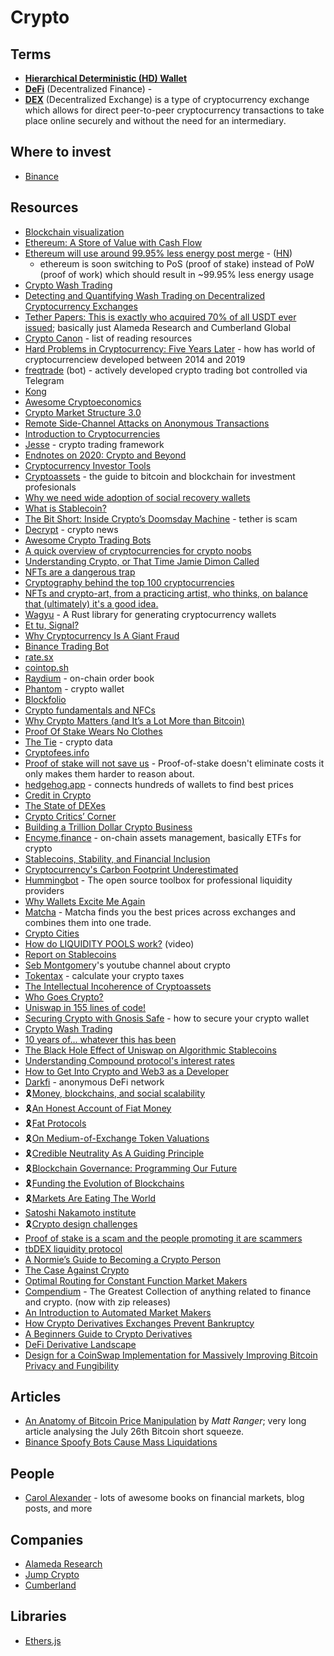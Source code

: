 # Crypto

## Terms

- [**Hierarchical Deterministic (HD) Wallet**](https://www.investopedia.com/terms/h/hd-wallet-hierarchical-deterministic-wallet.asp)
- [**DeFi**](https://en.wikipedia.org/wiki/Decentralized_finance) (Decentralized Finance)  - 
- [**DEX**](https://en.wikipedia.org/wiki/Decentralized_exchange) (Decentralized Exchange) is a type of cryptocurrency exchange which allows for direct peer-to-peer cryptocurrency transactions to take place online securely and without the need for an intermediary.

## Where to invest

- [Binance](https://www.binance.com/en)

## Resources

- [Blockchain visualization](https://symphony.iohk.io/en/)
- [Ethereum: A Store of Value with Cash Flow](https://ethereumcashflow.com/)
- [Ethereum will use around 99.95% less energy post merge](https://blog.ethereum.org/2021/05/18/country-power-no-more/) - ([HN](https://news.ycombinator.com/item?id=27194586))
  - ethereum is soon switching to PoS (proof of stake) instead of PoW (proof of work) which should result in ~99.95% less energy usage
- [Crypto Wash Trading](https://arxiv.org/abs/2108.10984)
- [Detecting and Quantifying Wash Trading on Decentralized Cryptocurrency Exchanges](https://arxiv.org/abs/2102.07001)
- [Tether Papers: This is exactly who acquired 70% of all USDT ever issued](https://protos.com/tether-papers-crypto-stablecoin-usdt-investigation-analysis/);
  basically just Alameda Research and Cumberland Global
- [Crypto Canon](https://a16z.com/2018/02/10/crypto-readings-resources/) - list of reading resources
- [Hard Problems in Cryptocurrency: Five Years Later](https://vitalik.ca/general/2019/11/22/progress.html) - how has world of cryptocurrenciew developed between 2014 and 2019
- [freqtrade](https://github.com/freqtrade/freqtrade) (bot) - actively developed crypto trading bot controlled via Telegram
- [Kong](https://kong.cash/)
- [Awesome Cryptoeconomics](https://github.com/L4ventures/awesome-cryptoeconomics)
- [Crypto Market Structure 3.0](https://arjun.af/crypto-market-structure)
- [Remote Side-Channel Attacks on Anonymous Transactions](https://crypto.stanford.edu/timings/)
- [Introduction to Cryptocurrencies](https://etherplan.com/2020/11/16/introduction-to-cryptocurrencies/13648/)
- [Jesse](https://github.com/jesse-ai/jesse) - crypto trading framework
- [Endnotes on 2020: Crypto and Beyond](https://vitalik.ca/general/2020/12/28/endnotes.html)
- [Cryptocurrency Investor Tools](https://github.com/f13end/Crypto-Investor-Tools)
- [Cryptoassets](https://www.cfainstitute.org/-/media/documents/article/rf-brief/rfbr-cryptoassets.ashx) - the guide to bitcoin and blockchain for investment profesionals
- [Why we need wide adoption of social recovery wallets](https://vitalik.ca/general/2021/01/11/recovery.html)
- [What is Stablecoin?](https://medium.com/fleta-first-chain/what-is-stablecoin-a557e38da74)
- [The Bit Short: Inside Crypto’s Doomsday Machine](https://crypto-anonymous-2021.medium.com/the-bit-short-inside-cryptos-doomsday-machine-f8dcf78a64d3) - tether is scam
- [Decrypt](https://decrypt.co/) - crypto news
- [Awesome Crypto Trading Bots](https://github.com/botcrypto-io/awesome-crypto-trading-bots)
- [A quick overview of cryptocurrencies for crypto noobs](https://noobmaker.substack.com/p/a-quick-overview-of-cryptocurrencies)
- [Understanding Crypto, or That Time Jamie Dimon Called](https://adam.mirror.xyz/Q-HIDLBN0lRy1ezLFI-Qj5JhLzHWRUgXF4cqwieQWXQ)
- [NFTs are a dangerous trap](https://seths.blog/2021/03/nfts-are-a-dangerous-trap/)
- [Cryptography behind the top 100 cryptocurrencies](http://ethanfast.com/top-crypto.html)
- [NFTs and crypto-art, from a practicing artist, who thinks, on balance that (ultimately) it's a good idea.](https://revdancatt.com/2021/03/23/nfts-crypto-art-what-is-is-from-an-artists-view)
- [Wagyu](https://github.com/AleoHQ/wagyu) - A Rust library for generating cryptocurrency wallets
- [Et tu, Signal?](https://www.stephendiehl.com/blog/signal.html)
- [Why Cryptocurrency Is A Giant Fraud](https://www.currentaffairs.org/2021/04/why-cryptocurrency-is-a-giant-fraud)
- [Binance Trading Bot](https://github.com/chrisleekr/binance-trading-bot)
- [rate.sx](http://rate.sx/)
- [cointop.sh](https://cointop.sh/)
- [Raydium](https://raydium.io/) - on-chain order book
- [Phantom](https://phantom.app/) - crypto wallet
- [Blockfolio](https://blockfolio.com/)
- [Crypto fundamentals and NFCs](https://docs.google.com/presentation/d/1sUpk0gbvRQelH0MUIOqjNeGe8nwRH4mhrhDHmI6qh4M/edit#slide=id.g442eb61d9d_0_0)
- [Why Crypto Matters (and It’s a Lot More than Bitcoin)](https://raohacker.com/why-crypto-matters-and-its-a-lot-more-than-bitcoin/)
- [Proof Of Stake Wears No Clothes](https://github.com/stickfigure/blog/wiki/Proof-Of-Stake-Wears-No-Clothes)
- [The Tie](https://www.thetie.io/) - crypto data
- [Cryptofees.info](https://cryptofees.info/)
- [Proof of stake will not save us](https://www.somethinginteresting.news/p/proof-of-stake-will-not-save-us) - Proof-of-stake doesn't eliminate costs it only makes them harder to reason about.
- [hedgehog.app](https://hedgehog.app/) - connects hundreds of wallets to find best prices
- [Credit in Crypto](https://jonkol.xyz/credit-in-crypto/)
- [The State of DEXes](https://adlrocha.substack.com/p/adlrocha-the-state-of-dexes)
- [Crypto Critics’ Corner](https://cryptocriticscorner.com/)
- [Building a Trillion Dollar Crypto Business](https://myprasanna.blogspot.com/2021/07/building-trillion-dollar-crypto-business.html)
- [Encyme.finance](https://enzyme.finance/) - on-chain assets management, basically ETFs for crypto
- [Stablecoins, Stability, and Financial Inclusion](https://future.a16z.com/stablecoins-stability-and-financial-inclusion/)
- [Cryptocurrency's Carbon Footprint Underestimated](https://blog.dshr.org/2021/10/cryptocurrencys-carbon-footprint.html)
- [Hummingbot](https://hummingbot.io/en/) - The open source toolbox for professional liquidity providers
- [Why Wallets Excite Me Again](https://ricburton.mirror.xyz/2FFEmghrC3_-jhQSRSIGr8s1LOmaJTEsdYFoxj4xKpQ)
- [Matcha](https://matcha.xyz/) - Matcha finds you the best prices across exchanges and combines them into one trade.
- [Crypto Cities](https://vitalik.ca/general/2021/10/31/cities.html)
- [How do LIQUIDITY POOLS work?](https://www.youtube.com/watch?v=cizLhxSKrAc&t=32s) (video)
- [Report on Stablecoins](https://home.treasury.gov/system/files/136/StableCoinReport_Nov1_508.pdf)
- [Seb Montgomer](https://www.youtube.com/c/SebMontgomery/playlists)y's youtube channel about crypto
- [Tokentax](https://tokentax.co/) - calculate your crypto taxes
- [The Intellectual Incoherence of Cryptoassets](https://www.stephendiehl.com/blog/crypto-absurd.html)
- [Who Goes Crypto?](https://www.motherjones.com/politics/2021/11/who-goes-crypto-eth-bitcoin-etc-financialization-gamestop-class-wealth/)
- [Uniswap in 155 lines of code!](https://www.reddit.com/r/CryptoTechnology/comments/qsuw6n/uniswap_in_155_lines_of_code/)
- [Securing Crypto with Gnosis Safe](https://medium.com/@mrkmcknz/securing-crypto-with-gnosis-safe-fd292eb99636) - how to secure your crypto wallet
- [Crypto Wash Trading](https://arxiv.org/abs/2108.10984)
- [10 years of... whatever this has been](https://apenwarr.ca/log/20211117)
- [The Black Hole Effect of Uniswap on Algorithmic Stablecoins](https://ian.pw/posts/2021-01-17-black-hole-effect-of-uniswap-on-stablecoins)
- [Understanding Compound protocol's interest rates](https://ian.pw/posts/2020-12-20-understanding-compound-protocols-interest-rates)
- [How to Get Into Crypto and Web3 as a Developer](https://dev.to/dabit3/how-to-get-into-ethereum-crypto-web3-as-a-developer-9l6)
- [Darkfi](https://dark.fi/) - anonymous DeFi network
- 🎗️[Money, blockchains, and social scalability](https://unenumerated.blogspot.com/2017/02/money-blockchains-and-social-scalability.html?m=1)
- 🎗️[An Honest Account of Fiat Money](https://medium.com/@hasufly/why-bitcoin-3fdee2328759)
- 🎗️[Fat Protocols](https://www.usv.com/writing/2016/08/fat-protocols/)
- 🎗️[On Medium-of-Exchange Token Valuations](https://vitalik.ca/general/2017/10/17/moe.html)
- 🎗️[Credible Neutrality As A Guiding Principle](https://nakamoto.com/credible-neutrality/)
- 🎗️[Blockchain Governance: Programming Our Future](https://medium.com/@FEhrsam/blockchain-governance-programming-our-future-c3bfe30f2d74)
- 🎗️[Funding the Evolution of Blockchains](https://medium.com/@FEhrsam/funding-the-evolution-of-blockchains-87d160988481)
- 🎗️[Markets Are Eating The World](https://www.ribbonfarm.com/2019/02/28/markets-are-eating-the-world/)
- [Satoshi Nakamoto institute](https://nakamotoinstitute.org/literature/)
- 🎗️[Crypto design challenges](https://paulstamatiou.com/crypto-design-challenges/)
- [Proof of stake is a scam and the people promoting it are scammers](https://yanmaani.github.io/proof-of-stake-is-a-scam-and-the-people-promoting-it-are-scammers/)
- [tbDEX liquidity protocol](https://github.com/TBD54566975/white-paper/blob/main/whitepaper.pdf)
- [A Normie’s Guide to Becoming a Crypto Person](https://nymag.com/intelligencer/article/crypto-nft-twitter-discord-guide.html)
- [The Case Against Crypto](https://www.watershed.co.uk/studio/news/2021/12/03/case-against-crypto)
- [Optimal Routing for Constant Function Market Makers](https://stanford.edu/~guillean/papers/cfmm-routing.pdf)
- [Compendium](https://github.com/sambacha/compendium) - The Greatest Collection of anything related to finance and crypto. (now with zip releases)
- [An Introduction to Automated Market Makers](https://www.machow.ski/posts/an_introduction_to_automated_market_makers/)
- [How Crypto Derivatives Exchanges Prevent Bankruptcy](https://www.machow.ski/posts/how-crypto-derivatives-exchanges-prevent-bankruptcy/)
- [A Beginners Guide to Crypto Derivatives](https://www.machow.ski/posts/a-beginners-guide-to-crypto-derivatives/)
- [DeFi Derivative Landscape](https://github.com/0xperp/defi-derivatives)
- [Design for a CoinSwap Implementation for Massively Improving Bitcoin Privacy and Fungibility](https://gist.github.com/chris-belcher/9144bd57a91c194e332fb5ca371d0964)

## Articles

- [An Anatomy of Bitcoin Price Manipulation](https://www.singlelunch.com/2022/01/09/an-anatomy-of-bitcoin-price-manipulation/) by _Matt Ranger_; very long article
  analysing the July 26th Bitcoin short squeeze.
- [Binance Spoofy Bots Cause Mass Liquidations](https://www.coalexander.com/post/binance-spoofy-bots-and-liquidations)

## People

- [Carol Alexander](https://www.coalexander.com) - lots of awesome books on financial markets, blog posts, and more

## Companies

- [Alameda Research](https://www.alameda-research.com)
- [Jump Crypto](https://jumpcrypto.com)
- [Cumberland](https://cumberland.io)

## Libraries

- [Ethers.js](https://docs.ethers.io/v5/)

